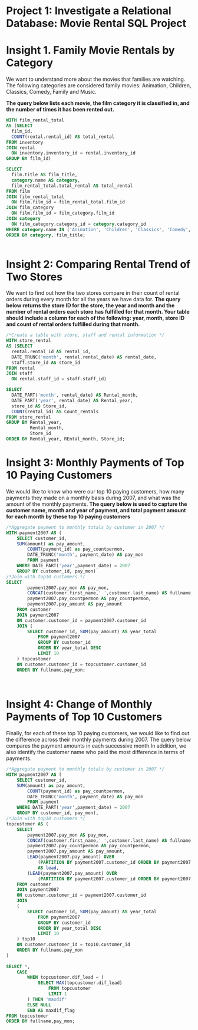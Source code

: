 # Project 1: Investigate a Relational Database: Movie Rental SQL Project
    

# Insight 1. Family Movie Rentals by Category

We want to understand more about the movies that families are watching. The following categories are considered family movies: Animation, Children, Classics, Comedy, Family and Music.

**The query below lists each movie, the film category it is classified in, and the number of times it has been rented out.**

```sql
WITH film_rental_total
AS (SELECT
  film_id,
  COUNT(rental.rental_id) AS total_rental
FROM inventory
JOIN rental
  ON inventory.inventory_id = rental.inventory_id
GROUP BY film_id)

SELECT
  film.title AS film_title,
  category.name AS category,
  film_rental_total.total_rental AS total_rental
FROM film
JOIN film_rental_total
  ON film.film_id = film_rental_total.film_id
JOIN film_category
  ON film.film_id = film_category.film_id
JOIN category
  ON film_category.category_id = category.category_id
WHERE category.name IN ('Animation', 'Children', 'Classics', 'Comedy', 'Family', 'Music')
ORDER BY category, film_title;
 
```



# Insight 2:  Comparing Rental Trend of Two Stores

We want to find out how the two stores compare in their count of rental orders during every month for all the years we have data for. **The query below returns the store ID for the store, the year and month and the number of rental orders each store has fulfilled for that month. Your table should include a column for each of the following: year, month, store ID and count of rental orders fulfilled during that month.**

```sql
/*Create a table with store, staff and rental information */
WITH store_rental
AS (SELECT
  rental.rental_id AS rental_id,
  DATE_TRUNC('month', rental.rental_date) AS rental_date,
  staff.store_id AS store_id
FROM rental
JOIN staff
  ON rental.staff_id = staff.staff_id)

SELECT
  DATE_PART('month', rental_date) AS Rental_month,
  DATE_PART('year', rental_date) AS Rental_year,
  store_id AS Store_id,
  COUNT(rental_id) AS Count_rentals
FROM store_rental
GROUP BY Rental_year,
         Rental_month,
         Store_id
ORDER BY Rental_year, REntal_month, Store_id;
```

# Insight 3:  Monthly Payments of Top 10 Paying Customers

We would like to know who were our top 10 paying customers, how many payments they made on a monthly basis during 2007, and what was the amount of the monthly payments. **The query below is used to capture the customer name, month and year of payment, and total payment amount for each month by these top 10 paying customers**

```sql
/*Aggregate payment to monthly totals by customer in 2007 */
WITH payment2007 AS (
    SELECT customer_id, 
  	SUM(amount) as pay_amount,
		COUNT(payment_id) as pay_countpermon,
		DATE_TRUNC('month', payment_date) AS pay_mon
		FROM payment
	WHERE DATE_PART('year',payment_date) = 2007
	GROUP BY customer_id, pay_mon)  
/*Join with top10 customers */ 
SELECT
		payment2007.pay_mon AS pay_mon,
		CONCAT(customer.first_name,' ',customer.last_name) AS fullname,
		payment2007.pay_countpermon AS pay_countpermon,
		payment2007.pay_amount AS pay_amount
	FROM customer 
	JOIN payment2007
	ON customer.customer_id = payment2007.customer_id
	JOIN (
		SELECT customer_id, SUM(pay_amount) AS year_total
			FROM payment2007
			GROUP BY customer_id
			ORDER BY year_total DESC 
			LIMIT 10
	) topcustomer
	ON customer.customer_id = topcustomer.customer_id
	ORDER BY fullname,pay_mon;
	
	
```

# Insight 4: Change of Monthly Payments of Top 10 Customers

Finally, for each of these top 10 paying customers, we would like to find out the difference across their monthly payments during 2007. The query below compares the payment amounts in each successive month.In addition, we also identify the customer name who paid the most difference in terms of payments.

```sql
/*Aggregate payment to monthly totals by customer in 2007 */
WITH payment2007 AS (
    SELECT customer_id, 
  	SUM(amount) as pay_amount,
		COUNT(payment_id) as pay_countpermon,
		DATE_TRUNC('month', payment_date) AS pay_mon
		FROM payment
	WHERE DATE_PART('year',payment_date) = 2007
	GROUP BY customer_id, pay_mon),  
/*Join with top10 customers */ 
topcustomer AS (
	SELECT
		payment2007.pay_mon AS pay_mon,
		CONCAT(customer.first_name,' ',customer.last_name) AS fullname,
		payment2007.pay_countpermon AS pay_countpermon,
		payment2007.pay_amount AS pay_amount,
		LEAD(payment2007.pay_amount) OVER
			(PARTITION BY payment2007.customer_id ORDER BY payment2007.pay_mon)
			AS lead,
		(LEAD(payment2007.pay_amount) OVER
			(PARTITION BY payment2007.customer_id ORDER BY payment2007.pay_mon)) - payment2007.pay_amount AS dif_lead
	FROM customer 
	JOIN payment2007
	ON customer.customer_id = payment2007.customer_id
	JOIN 
	(
		SELECT customer_id, SUM(pay_amount) AS year_total
			FROM payment2007
			GROUP BY customer_id
			ORDER BY year_total DESC 
			LIMIT 10
	) top10
	ON customer.customer_id = top10.customer_id
	ORDER BY fullname,pay_mon
)
	
SELECT *, 
	CASE
		WHEN topcustomer.dif_lead = (
			SELECT MAX(topcustomer.dif_lead)
				FROM topcustomer
				LIMIT 1
		) THEN 'maxdif'
		ELSE NULL 
		END AS maxdif_flag
FROM topcustomer
ORDER BY fullname,pay_mon;	
```



